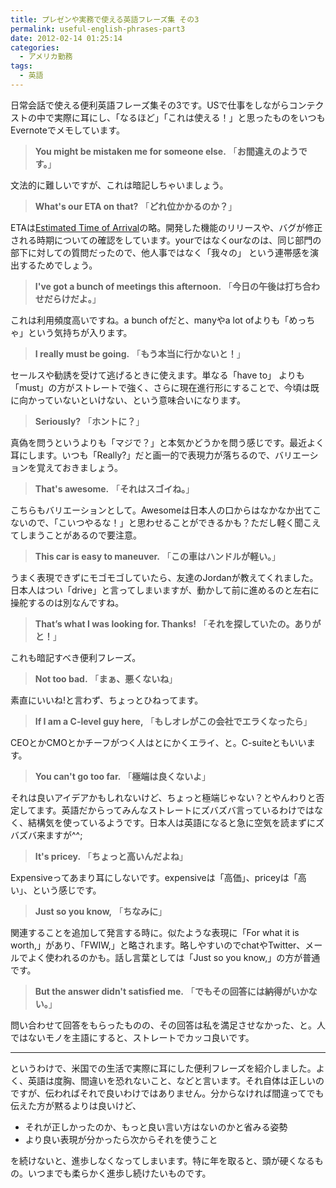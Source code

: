 ```yaml
---
title: プレゼンや実務で使える英語フレーズ集 その3
permalink: useful-english-phrases-part3
date: 2012-02-14 01:25:14
categories:
  - アメリカ勤務
tags:
  - 英語
---
```

日常会話で使える便利英語フレーズ集その3です。USで仕事をしながらコンテクストの中で実際に耳にし、「なるほど」「これは使える！」と思ったものをいつもEvernoteでメモしています。
<!-- more -->

> **You might be mistaken me for someone else.**
「**お間違えのようです。**」

文法的に難しいですが、これは暗記しちゃいましょう。

> **What's our ETA on that?**
「**どれ位かかるのか？**」

ETAは[Estimated Time of Arrival](http://en.wikipedia.org/wiki/Estimated_time_of_arrival)の略。開発した機能のリリースや、バグが修正される時期についての確認をしています。yourではなくourなのは、同じ部門の部下に対しての質問だったので、他人事ではなく「我々の」 という連帯感を演出するためでしょう。

> **I've got a bunch of meetings this afternoon.**
「**今日の午後は打ち合わせだらけだよ。**」

これは利用頻度高いですね。a bunch ofだと、manyやa lot ofよりも「めっちゃ」という気持ちが入ります。

> **I really must be going.**
「**もう本当に行かないと！**」

セールスや勧誘を受けて逃げるときに使えます。単なる「have to」 よりも「must」の方がストレートで強く、さらに現在進行形にすることで、今頃は既に向かっていないといけない、という意味合いになります。

> **Seriously?**
「**ホントに？**」

真偽を問うというよりも「マジで？」と本気かどうかを問う感じです。最近よく耳にします。いつも「Really?」だと画一的で表現力が落ちるので、バリエーションを覚えておきましょう。

> **That's awesome.**
「**それはスゴイね。**」

こちらもバリエーションとして。Awesomeは日本人の口からはなかなか出てこないので、「こいつやるな！」と思わせることができるかも？ただし軽く聞こえてしまうことがあるので要注意。

> **This car is easy to maneuver.**
「**この車はハンドルが軽い。**」

うまく表現できずにモゴモゴしていたら、友達のJordanが教えてくれました。日本人はつい「drive」と言ってしまいますが、動かして前に進めるのと左右に操舵するのは別なんですね。

> **That’s what I was looking for. Thanks!**
「**それを探していたの。ありがと！**」

これも暗記すべき便利フレーズ。

> **Not too bad.**
「**まぁ、悪くないね**」

素直にいいね!と言わず、ちょっとひねってます。

> **If I am a C-level guy here,**
「**もしオレがこの会社でエラくなったら**」

CEOとかCMOとかチーフがつく人はとにかくエライ、と。C-suiteともいいます。

> **You can't go too far.**
「**極端は良くないよ**」

それは良いアイデアかもしれないけど、ちょっと極端じゃない？とやんわりと否定してます。英語だからってみんなストレートにズバズバ言っているわけではなく、結構気を使っているようです。日本人は英語になると急に空気を読まずにズバズバ来ますが^^;

> **It's pricey.**
「**ちょっと高いんだよね**」

Expensiveってあまり耳にしないです。expensiveは「高価」、priceyは「高い」、という感じです。

> **Just so you know,**
「**ちなみに**」

関連することを追加して発言する時に。似たような表現に「For what it is worth,」があり、「FWIW,」と略されます。略しやすいのでchatやTwitter、メールでよく使われるのかも。話し言葉としては「Just so you know,」の方が普通です。

> **But the answer didn't satisfied me.**
「**でもその回答には納得がいかない。**」

問い合わせて回答をもらったものの、その回答は私を満足させなかった、と。人ではないモノを主語にすると、ストレートでカッコ良いです。

_____

というわけで、米国での生活で実際に耳にした便利フレーズを紹介しました。よく、英語は度胸、間違いを恐れないこと、などと言います。それ自体は正しいのですが、伝わればそれで良いわけではありません。分からなければ間違ってでも伝えた方が黙るよりは良いけど、

- それが正しかったのか、もっと良い言い方はないのかと省みる姿勢
- より良い表現が分かったら次からそれを使うこと

を続けないと、進歩しなくなってしまいます。特に年を取ると、頭が硬くなるもの。いつまでも柔らかく進歩し続けたいものです。
